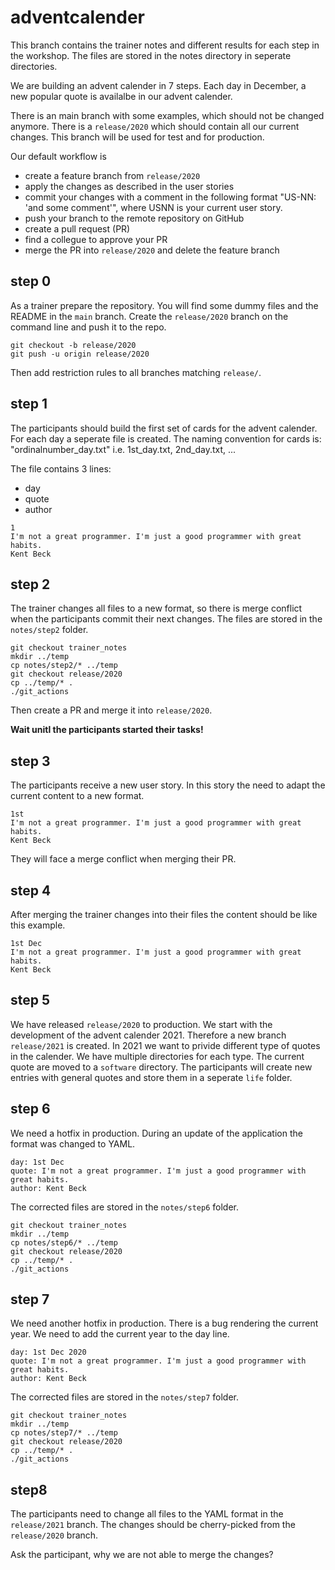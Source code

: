 # adventcalender


This branch contains the trainer notes and different results for each step in the workshop. The files are stored in the notes directory in seperate directories.

We are building an advent calender in 7 steps. Each day in December, a new popular quote is availalbe in our advent calender.

There is an main branch with some examples, which should not be changed anymore. There is a `release/2020` which should contain all our current changes. This branch will be used for test and for production.

Our default workflow is 
* create a feature branch from `release/2020`
* apply the changes as described in the user stories
* commit your changes with a comment in the following format "US-NN: 'and some comment'", where USNN is your current user story.
* push your branch to the remote repository on GitHub
* create a pull request (PR)
* find a collegue to approve your PR
* merge the PR into `release/2020` and delete the feature branch


## step 0
As a trainer prepare the repository. You will find some dummy files and the README in the `main` branch. Create the `release/2020` branch on the command line and push it to the repo.

```
git checkout -b release/2020
git push -u origin release/2020

```

Then add restriction rules to all branches matching `release/`.

## step 1
The participants should build the first set of cards for the advent calender. For each day a seperate file is created. The naming convention for cards is: "ordinalnumber_day.txt" i.e. 1st_day.txt, 2nd_day.txt, ...

The file contains 3 lines:
- day
- quote
- author

```
1
I'm not a great programmer. I'm just a good programmer with great habits.
Kent Beck
```

## step 2
The trainer changes all files to a new format, so there is merge conflict when the participants commit their next changes. The files are stored in the `notes/step2` folder.

```
git checkout trainer_notes
mkdir ../temp
cp notes/step2/* ../temp
git checkout release/2020
cp ../temp/* .
./git_actions
```

Then create a PR and merge it into `release/2020`. 

**Wait unitl the participants started their tasks!**

## step 3
The participants receive a new user story. In this story the need to adapt the current content to a new format.

```
1st
I'm not a great programmer. I'm just a good programmer with great habits.
Kent Beck
```

They will face a merge conflict when merging their PR.

## step 4
After merging the trainer changes into their files the content should be like this example.

```
1st Dec
I'm not a great programmer. I'm just a good programmer with great habits.
Kent Beck
```

## step 5
We have released `release/2020` to production. We start with the development of the advent calender 2021. Therefore a new branch `release/2021` is created. In 2021 we want to privide different type of quotes in the calender. We have multiple directories for each type. The current quote are moved to a `software` directory. The participants will create new entries with general quotes and store them in a seperate `life` folder.

## step 6
We need a hotfix in production. During an update of the application the format was changed to YAML. 
```
day: 1st Dec
quote: I'm not a great programmer. I'm just a good programmer with great habits.
author: Kent Beck
```

The corrected files are stored in the `notes/step6` folder.
```
git checkout trainer_notes
mkdir ../temp
cp notes/step6/* ../temp
git checkout release/2020
cp ../temp/* .
./git_actions
```

## step 7
We need another hotfix in production. There is a bug rendering the current year. We need to add the current year to the day line.
```
day: 1st Dec 2020
quote: I'm not a great programmer. I'm just a good programmer with great habits.
author: Kent Beck
```

The corrected files are stored in the `notes/step7` folder.
```
git checkout trainer_notes
mkdir ../temp
cp notes/step7/* ../temp
git checkout release/2020
cp ../temp/* .
./git_actions
```

## step8 
The participants need to change all files to the YAML format in the `release/2021` branch. The changes should be cherry-picked from the `release/2020` branch.

Ask the participant, why we are not able to merge the changes?
